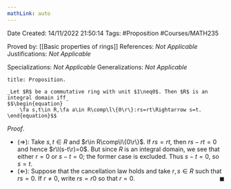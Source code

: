 ```yaml
---
mathLink: auto
---
```


<div class="topSpace"></div>

Date Created: 14/11/2022 21:50:14
Tags: #Proposition #Courses/MATH235

Proved by: [[Basic properties of rings]]
References: _Not Applicable_
Justifications: _Not Applicable_

Specializations: _Not Applicable_
Generalizations: _Not Applicable_

``` ad-Proposition
title: Proposition.

_Let $R$ be a commutative ring with unit $1\neq0$. Then $R$ is an integral domain iff_
$$\begin{equation}
    \fa s,t\in R,\fa a\in R\comp\l\{0\r\}:rs=rt\Rightarrow s=t.
\end{equation}$$

```

_Proof_.
* ($\Rightarrow$): Take $s,t\in R$ and $r\in R\comp\l\{0\r\}$. If $rs=rt$, then $rs-rt=0$ and hence $r\l(s-t\r)=0$. But since $R$ is an integral domain, we see that either $r=0$ or $s-t=0$; the former case is excluded. Thus $s-t=0$, so $s=t$.
* ($\Leftarrow$): Suppose that the cancellation law holds and take $r,s\in R$ such that $rs=0$. If $r\neq0$, write $rs=r0$ so that $r=0$.<span style="float:right;">$\blacksquare$</span>
